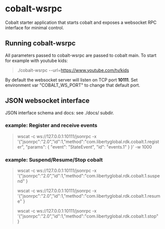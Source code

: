 # cobalt-wsrpc
Cobalt starter application that starts cobalt and exposes a websocket RPC interface for minimal control.

## Running cobalt-wsrpc
All parameters passed to cobalt-wsrpc are passed to cobalt main. To start for example with youtube kids:
> ./cobalt-wsrpc --url=https://www.youtube.com/tv/kids

By default the websocket server will listen on TCP port **10111**. Set environment var "COBALT_WS_PORT" to change that default port.



## JSON websocket interface
JSON interface schema and docs: see ./docs/ subdir. 
### example: Register and receive events
> wscat -c ws://127.0.0.1:10111/jsonrpc  -x '{"jsonrpc":"2.0","id":1,"method":"com.libertyglobal.rdk.cobalt.1.register", "params": { "event": "StateEvent", "id": "events.1"  } }' -w 1000

### example: Suspend/Resume/Stop cobalt
> wscat -c ws://127.0.0.1:10111/jsonrpc  -x '{"jsonrpc":"2.0","id":1,"method":"com.libertyglobal.rdk.cobalt.1.suspend" }
> 
> wscat -c ws://127.0.0.1:10111/jsonrpc  -x '{"jsonrpc":"2.0","id":1,"method":"com.libertyglobal.rdk.cobalt.1.resume" }
> 
> wscat -c ws://127.0.0.1:10111/jsonrpc  -x '{"jsonrpc":"2.0","id":1,"method":"com.libertyglobal.rdk.cobalt.1.stop" }
> 